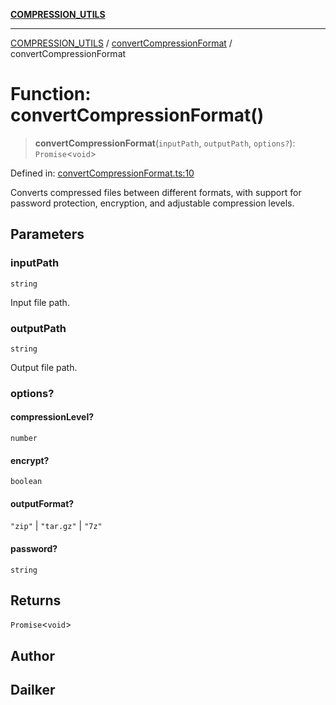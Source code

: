 [**COMPRESSION_UTILS**](../../README.md)

***

[COMPRESSION_UTILS](../../README.md) / [convertCompressionFormat](../README.md) / convertCompressionFormat

# Function: convertCompressionFormat()

> **convertCompressionFormat**(`inputPath`, `outputPath`, `options?`): `Promise`\<`void`\>

Defined in: [convertCompressionFormat.ts:10](https://github.com/dailker/everyutil-js/blob/b3e269da55b7d96c15eb37e98c5c4f6b94f05f6f/src/compression/convertCompressionFormat.ts#L10)

Converts compressed files between different formats, with support for password protection, encryption, and adjustable compression levels.

## Parameters

### inputPath

`string`

Input file path.

### outputPath

`string`

Output file path.

### options?

#### compressionLevel?

`number`

#### encrypt?

`boolean`

#### outputFormat?

`"zip"` \| `"tar.gz"` \| `"7z"`

#### password?

`string`

## Returns

`Promise`\<`void`\>

## Author

## Dailker
